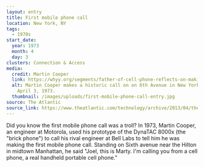 ```yaml
---
layout: entry
title: First mobile phone call
location: New York, NY
tags:
  - 1970s
start_date:
  year: 1973
  month: 4
  day: 3
clusters: Connection & Access
media:
  credit: Martin Cooper
  link: https://whyy.org/segments/father-of-cell-phone-reflects-on-making-first-call-and-history-50-years-ago/
  alt: Martin Cooper makes a historic call on on 6th Avenue in New York City,
    April 3, 1973.
  thumbnail: /images/uploads/first-mobile-phone-call-entry.jpg
source: The Atlantic
source_link: https://www.theatlantic.com/technology/archive/2013/04/the-first-mobile-phone-call-was-made-40-years-ago-today/274611/
---
```

Did you know the first mobile phone call was a troll? In 1973, Martin Cooper, an engineer at Motorola, used his prototype of the DynaTAC 8000x (the "brick phone") to call his rival engineer at Bell Labs to tell him he was making the first mobile phone call. Standing on Sixth avenue near the Hilton in midtown Manhattan, he said "Joel, this is Marty. I'm calling you from a cell phone, a real handheld portable cell phone."